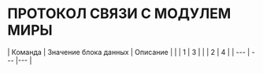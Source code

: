 # ПРОТОКОЛ СВЯЗИ С МОДУЛЕМ МИРЫ
| Команда     | Значение блока данных | Описание |
|              |    1                    |   3        |
|              |    2                    |      4     |
| ---         | ---                   |---       |
